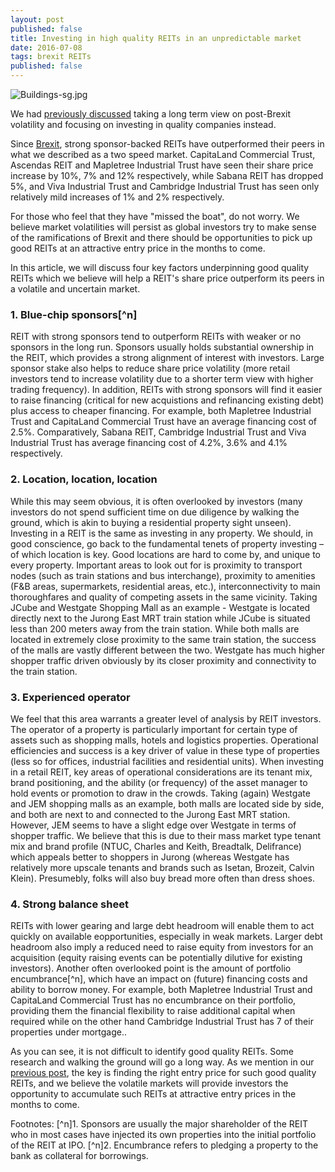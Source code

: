 ```yaml
---
layout: post
published: false
title: Investing in high quality REITs in an unpredictable market
date: 2016-07-08
tags: brexit REITs
published: false
---
```


![Buildings-sg.jpg]({{site.baseurl}}/assets/Buildings-sg.jpg)

We had [previously discussed]({{site.baseurl}}/2016/07/01/short-pain-long-opportunities.html) taking a long term view on post-Brexit volatility and focusing on investing in quality companies instead.

Since [Brexit](https://en.wikipedia.org/wiki/United_Kingdom_withdrawal_from_the_European_Union), strong sponsor-backed REITs have outperformed their peers in what we described as a two speed market. CapitaLand Commercial Trust, Ascendas REIT and Mapletree Industrial Trust have seen their share price increase by 10%, 7% and 12% respectively, while Sabana REIT has dropped 5%, and Viva Industrial Trust and Cambridge Industrial Trust has seen only relatively mild increases of 1% and 2% respectively. <!--more-->

For those who feel that they have "missed the boat", do not worry. We believe market volatilities will persist as global investors try to make sense of the ramifications of Brexit and there should be opportunities to pick up good REITs at an attractive entry price in the months to come.

In this article, we will discuss four key factors underpinning good quality REITs which we believe will help a REIT's share price outperform its peers in a volatile and uncertain market.

### 1. Blue-chip sponsors[^n]
REIT with strong sponsors tend to outperform REITs with weaker or no sponsors in the long run. Sponsors usually holds substantial ownership in the REIT, which provides a strong alignment of interest with investors. Large sponsor stake also helps to reduce share price volatility (more retail investors tend to increase volatility due to a shorter term view with higher trading frequency). In addition, REITs with strong sponsors will find it easier to raise financing (critical for new acquistions and refinancing existing debt) plus access to cheaper financing. For example, both Mapletree Industrial Trust and CapitaLand Commercial Trust have an average financing cost of 2.5%. Comparatively, Sabana REIT, Cambridge Industrial Trust and Viva Industrial Trust has average financing cost of 4.2%, 3.6% and 4.1% respectively.

### 2. Location, location, location
While this may seem obvious, it is often overlooked by investors (many investors do not spend sufficient time on due diligence by walking the ground, which is akin to buying a residential property sight unseen). Investing in a REIT is the same as investing in any property. We should, in good conscience, go back to the fundamental tenets of property investing – of which location is key. Good locations are hard to come by, and unique to every property. Important areas to look out for is proximity to transport nodes (such as train stations and bus interchange), proximity to amenities (F&B areas, supermarkets, residential areas, etc.), interconnectivity to main thoroughfares and quality of competing assets in the same vicinity. Taking JCube and Westgate Shopping Mall as an example - Westgate is located directly next to the Jurong East MRT train station while JCube is situated less than 200 meters away from the train station. While both malls are located in extremely close proximity to the same train station, the success of the malls are vastly different between the two. Westgate has much higher shopper traffic driven obviously by its closer proximity and connectivity to the train station. 

### 3. Experienced operator
We feel that this area warrants a greater level of analysis by REIT investors. The operator of a property is particularly important for certain type of assets such as shopping malls, hotels and logistics properties. Operational efficiencies and success is a key driver of value in these type of properties (less so for offices, industrial facilities and residential units). When investing in a retail REIT, key areas of operational considerations are its tenant mix, brand positioning, and the ability (or frequency) of the asset manager to hold events or promotion to draw in the crowds. Taking (again) Westgate and JEM shopping malls as an example, both malls are located side by side, and both are next to and connected to the Jurong East MRT station. However, JEM seems to have a slight edge over Westgate in terms of shopper traffic. We believe that this is due to their mass market type tenant mix and brand profile (NTUC, Charles and Keith, Breadtalk, Delifrance) which appeals better to shoppers in Jurong (whereas Westgate has relatively more upscale tenants and brands such as Isetan, Brozeit, Calvin Klein). Presumebly, folks will also buy bread more often than dress shoes.

### 4. Strong balance sheet
REITs with lower gearing and large debt headroom will enable them to act quickly on available eopportunities, especially in weak markets. Larger debt headroom also imply a reduced need to raise equity from investors for an acquisition (equity raising events can be potentially dilutive for existing investors). Another often overlooked point is the amount of portfolio encumbrance[^n], which have an impact on (future) financing costs and ability to borrow money. For example, both Mapletree Industrial Trust and CapitaLand Commercial Trust has no encumbrance on their portfolio, providing them the financial flexibility to raise additional capital when required while on the other hand Cambridge Industrial Trust has 7 of their properties under mortgage..

As you can see, it is not difficult to identify good quality REITs. Some research and walking the ground will go a long way. As we mention in our [previous post]({{site.baseurl}}/2016/07/01/short-pain-long-opportunities.html), the key is finding the right entry price for such good quality REITs, and we believe the volatile markets will provide investors the opportunity to accumulate such REITs at attractive entry prices in the months to come.

Footnotes:
[^n]1. Sponsors are usually the major shareholder of the REIT who in most cases have injected its own properties into the initial portfolio of the REIT at IPO.
[^n]2. Encumbrance refers to pledging a property to the bank as collateral for borrowings.
